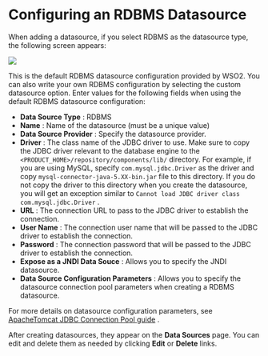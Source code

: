 # Configuring an RDBMS Datasource

When adding a datasource, if you select RDBMS as the datasource type, the following screen appears:

![](attachments/43977370/44172369.png)

This is the default RDBMS datasource configuration provided by WSO2. You can also write your own RDBMS configuration by selecting the custom datasource option. Enter values for the following fields when using the default RDBMS datasource configuration:

-   **Data Source Type** : RDBMS
-   **Name** : Name of the datasource (must be a unique value)
-   **Data Source Provider** : Specify the datasource provider.
-   **Driver** : The class name of the JDBC driver to use. Make sure to copy the JDBC driver relevant to the database engine to the `<PRODUCT_HOME>/repository/components/lib/` directory. For example, if you are using MySQL, specify `com.mysql.jdbc.Driver` as the driver and copy `mysql-connector-java-5.XX-bin.jar` file to this directory. If you do not copy the driver to this directory when you create the datasource, you will get an exception similar to `Cannot load JDBC driver class com.mysql.jdbc.Driver` .
-   **URL** : The connection URL to pass to the JDBC driver to establish the connection.
-   **User Name** : The connection user name that will be passed to the JDBC driver to establish the connection.
-   **Password** : The connection password that will be passed to the JDBC driver to establish the connection.
-   **Expose as a JNDI Data Souce** : Allows you to specify the JNDI datasource.
-   **Data Source Configuration Parameters** : Allows you to specify the datasource connection pool parameters when creating a RDBMS datasource.

For more details on datasource configuration parameters, see [ApacheTomcat JDBC Connection Pool guide](http://tomcat.apache.org/tomcat-7.0-doc/jdbc-pool.html) .

After creating datasources, they appear on the **Data Sources** page. You can edit and delete them as needed by clicking **Edit** or **Delete** links.



